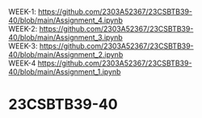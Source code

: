 WEEK-1: https://github.com/2303A52367/23CSBTB39-40/blob/main/Assignment_4.ipynb     
WEEK-2: https://github.com/2303A52367/23CSBTB39-40/blob/main/Assignment_3.ipynb     
WEEK-3: https://github.com/2303A52367/23CSBTB39-40/blob/main/Assignment_2.ipynb   
WEEK-4  https://github.com/2303A52367/23CSBTB39-40/blob/main/Assignment_1.ipynb    
# 23CSBTB39-40
